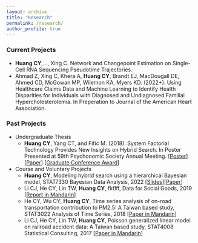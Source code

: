 ```yaml
---
layout: archive
title: "Research"
permalink: /research/
author_profile: true
---
```


### Current Projects
- **Huang CY**,..., Xing C. Network and Changepoint Estimation on Single-Cell RNA Sequencing Pseudotime Trajectories. 
- Ahmad Z, Xing C, Khera A, **Huang CY**, Brandt EJ, MacDougall DE, Ahmed CD, McGowan MP, Wilemon KA, Myers KD. (2022+). Using Healthcare Claims Data and Machine Learning to Identify Health Disparities for Individuals with Diagnosed and Undiagnosed Familial Hypercholesterolemia. In Preperation to Journal of the American Heart Association.

### Past Projects
- Undergraduate Thesis
  -  **Huang CY**, Yang CT, and Fific M. (2018). System Factorial Technology Provides New Insights on Hybrid Search. In Poster Presented at 59th Psychonomic Society Annual Meeting. [[Poster](https://www.dropbox.com/s/fydmuwti40z7far/Psychometric%20Poster_System%20Factorial%20Technology%20Provides%20New%20Insights%20on%20Hybrid%20Search.pdf?dl=0)][[Paper](https://www.dropbox.com/s/w88wryykg0k97sy/%E5%85%AC%E8%B7%AF%E9%81%8B%E8%BC%B8%E6%8E%92%E6%94%BE%E6%B0%A3%E9%AB%94%E8%88%87%E7%B3%BB%E6%87%B8%E6%B5%AE%E5%BE%AE%E7%B2%92%E4%B9%8B%E7%9B%B8%E9%97%9C%E6%80%A7.pdf?dl=0)] [[Graduate Conference Award](https://www.psychonomic.org/page/2018GraduateTravelRecipients)] 
- Course and Voluntary Projects
  - **Huang CY**, Modeling hybrid search using a hierarchical Bayesian model, STAT7330 Bayesian Data Analysis, 2022 [[Slides](https://www.dropbox.com/s/80vn2og8r4qq7qj/Final_presentation_CYH.pdf?dl=0)][[Paper](https://www.dropbox.com/s/w0hrn6ukijqu6sc/Report.pdf?dl=0)]
  - Li CJ, He CY, Lin TW, **Huang CY**, fkflff, Data for Social Goods, 2019 [[Report in Mandarin](http://d4sg.org/emergency-medical-optimization/)]
  - He CY, Wu CY, **Huang CY**, Time series analysis of on-road transportation contribution to PM2.5: A Taiwan based study, STAT3022 Analysis of Time Series, 2018 [[Paper in Mandarin](https://www.dropbox.com/s/w88wryykg0k97sy/%E5%85%AC%E8%B7%AF%E9%81%8B%E8%BC%B8%E6%8E%92%E6%94%BE%E6%B0%A3%E9%AB%94%E8%88%87%E7%B3%BB%E6%87%B8%E6%B5%AE%E5%BE%AE%E7%B2%92%E4%B9%8B%E7%9B%B8%E9%97%9C%E6%80%A7.pdf?dl=0)]
  - Li CJ, He CY, Lin TW, **Huang CY**, Poisson generalized linear model on railroad accident data: A Taiwan based study, STAT4008 Statistical Consulting, 2017 [[Paper in Mandarin](https://www.dropbox.com/s/motf1mdf9v8d3de/%E9%90%B5%E8%B7%AF%E5%B9%B3%E4%BA%A4%E9%81%93%E8%88%87%E8%BB%8A%E8%90%BD%E6%AC%A1%E6%95%B8%E9%97%9C%E4%BF%82.pdf?dl=0)]


<!---
You can find my Google Scholar profile here. <!-- [here](https://scholar.google.com/citations?user=LKX12zEAAAAJ&hl=en&authuser=1).

## Selected publications and preprints


## Selected software

## Selected publications and preprints
- **Chen YT**, Witten DM (2022+). Selective inference for k-means clustering. arXiv preprint. arXiv link: https://arxiv.org/abs/2203.15267.
- Marquez C<sup>&dagger;</sup>, **Chen YT**<sup>&dagger;</sup>, Atukunda M, Chamie G, Balzer LB, ..., Charlebois ED, Havlir DV, Petersen ML (2022+). The Association Between Social Network Characteristics and TB Infection Among Adults in Nine Rural Ugandan Communities. Submitted; &dagger; denotes joint first authorship.
- **Chen YT**, Jewell SW, and Witten DM (2022+). More powerful selective inference for the graph fused lasso. arXiv preprint. arXiv link: https://arxiv.org/abs/2109.10451. 
- **Chen YT**, Smith AD, Reinecke K, To A (2022). Collecting and Reporting Race and Ethnicity Data in HCI. To appear in CHI'22 Extended Abstracts.
- **Chen YT**, Jewell SW, and Witten DM (2021). Quantifying uncertainty in spikes estimated from calcium imaging data. To appear in Biostatistics. arXiv link: https://arxiv.org/abs/2103.07818.
- **Chen YT**, Brown LB, Chamie G, Kwarisiima D, Ayieko J, Kabami J, Charlebois E, Clark T, Kamya M, Havlir DV, Petersen ML, and Balzer LB (2021). Social networks and HIV care outcomes in rural Kenya and Uganda. Epidemiology,32(4):551-559.
- **Chen YT**, Gopinath R, Tadakamalla A, Ernst MD, Holmes R, Fraser G, Ammann P, Just R. Revisiting the relationship between fault detection, test adequacy criteria, and test set size. In: 2020 35th IEEE/ACM International Conference on Automated Software Engineering (ASE). 2020:237-249.
- Brown L, Balzer L, Kabami J, Kwarisiima D, Sang N, Ayieko J, **Chen Y**,
Chamie G, Charlebois E, Camlin C, Cohen C, Bukusi E, Kamya MR, Moody J,
Havlir D, Petersen M (2020). The influence of social networks on antiretroviral therapy initiation among HIV-infected antiretroviral therapy-naive youth in
rural Kenya and Uganda. J Acquir Immune Defic Syndr. 83(1):9-15.
- **Chen Y**, Zheng W, Brown LB, Chamie G, Kwarisiima D, Kabami J, Clark TD, Sang N, Ayieko J, Charlebois ED, Jain V, Balzer L, Kamya MR, Havlir D, Petersen M, the SEARCH Collaboration. Semi-supervised record linkage for construction of large-scale sociocentric Networks in resource-limited settings: an application to the SEARCH study in rural Uganda and Kenya. arXiv preprint.
arXiv link: http://arxiv.org/abs/1908.09059.
- Jakobson C, **Chen Y**, Slininger M, Valdivia E, Kim E, Tullman-Ercek D (2016). Tuning the catalytic activity of subcellular nanoreactors. J Mol Biol. 428(15):2989-2996.

## Selected software
- GFLassoInference: test for equality in means between a pair of connected components estimated from the graph fused lasso.
	- An R package hosted on Github.
	- Tutorials available [here](https://yiqunchen.github.io/GFLassoInference/).
- SpikeInference:
	- An R package (which serves as a wrapper for c++ code) hosted on Github.
	- Tutorials available [here](https://yiqunchen.github.io/SpikeInference/).
--->

